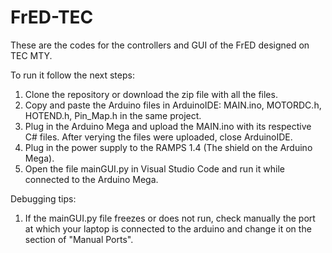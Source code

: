 # FrED-TEC
These are the codes for the controllers and GUI of the FrED designed on TEC MTY.

To run it follow the next steps:
1. Clone the repository or download the zip file with all the files.
2. Copy and paste the Arduino files in ArduinoIDE: MAIN.ino, MOTORDC.h, HOTEND.h, Pin_Map.h in the same project.
3. Plug in the Arduino Mega and upload the MAIN.ino with its respective C# files. After verying the files were uploaded, close ArduinoIDE.
4. Plug in the power supply to the RAMPS 1.4 (The shield on the Arduino Mega).
5. Open the file mainGUI.py in Visual Studio Code and run it while connected to the Arduino Mega.

Debugging tips:
1. If the mainGUI.py file freezes or does not run, check manually the port at which your laptop is connected to the arduino and change it on the section of "Manual Ports".
